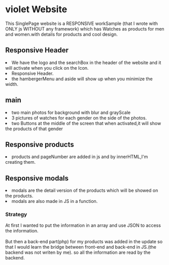 <h1>violet Website</h1>
This SinglePage website is a RESPONSIVE workSample (that I wrote with ONLY js WITHOUT any framework) which has Watches as products for men and women.with details for products and cool design.
<h2>Responsive Header</h2>
<li>We have the logo and the searchBox in the header of the website and it will activate when you click on the Icon.</li>
<li>Responsive Header.</li>
<li>the hambergerMenu and aside will show up when you minimize the width.</li>
 <h2>main</h2>
<li>two main photos for background with blur and grayScale</li>
<li>3 pictures of watches for each gender on the side of the photos.</li>
<li>two Buttons at the middle of the screen that when activated,it will show the products of that gender</li>
<h2>Responsive products</h2>
<li>products and pageNumber are added in js and by innerHTML,I'm creating them.</li>
<h2>Responsive modals</h2>
<li>modals are the detail version of the products which will be showed on the products.</li>
<li>modals are also made in JS in a function.</li>
<h3>Strategy</h3>
At first I wanted to put the information in an array and use JSON to access the information.</br></br>
But then a back-end part(php) for my products was added in the update so that I would learn the bridge between front-end and back-end in JS.(the backend was not writen by me).
so all the information are read by the backend.
